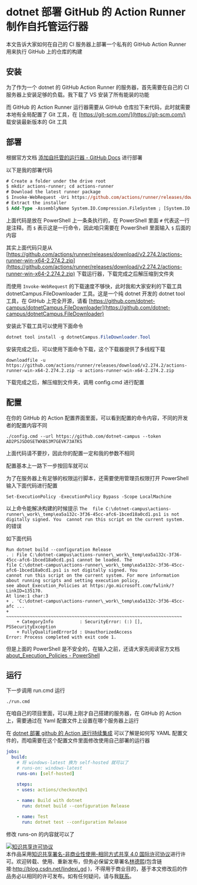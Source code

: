 # dotnet 部署 GitHub 的 Action Runner 制作自托管运行器

本文告诉大家如何在自己的 CI 服务器上部署一个私有的 GitHub Action Runner 用来执行 GitHub 上的仓库的构建

<!--more-->
<!-- CreateTime:2020/12/15 10:22:10 -->

<!-- 发布 -->

## 安装

为了作为一个 dotnet 的 GitHub Action Runner 的服务器，首先需要在自己的 CI 服务器上安装足够的负载。我下载了 VS 安装了所有能装的功能

而 GitHub 的 Action Runner 运行器需要从 GitHub 仓库拉下来代码，此时就需要本地有全局配置了 Git 工具，在 [https://git-scm.com/](https://git-scm.com/) 载安装最新版本的 Git 工具

## 部署

根据官方文档 [添加自托管的运行器 - GitHub Docs](https://docs.github.com/cn/free-pro-team@latest/actions/hosting-your-own-runners/adding-self-hosted-runners ) 进行部署

以下是我的部署代码

```ps
# Create a folder under the drive root
$ mkdir actions-runner; cd actions-runner
# Download the latest runner package
$ Invoke-WebRequest -Uri https://github.com/actions/runner/releases/download/v2.274.2/actions-runner-win-x64-2.274.2.zip -OutFile actions-runner-win-x64-2.274.2.zip
# Extract the installer
$ Add-Type -AssemblyName System.IO.Compression.FileSystem ; [System.IO.Compression.ZipFile]::ExtractToDirectory("$PWD/actions-runner-win-x64-2.274.2.zip", "$PWD")
```

上面代码是放在 PowerShell 上一条条执行的，在 PowerShell 里面 `#` 代表这一行是注释。而 `$` 表示这是一行命令，因此咱只需要在 PowerShell 里面输入 `$` 后面的内容

其实上面代码只是从 [https://github.com/actions/runner/releases/download/v2.274.2/actions-runner-win-x64-2.274.2.zip](https://github.com/actions/runner/releases/download/v2.274.2/actions-runner-win-x64-2.274.2.zip) 下载运行器，下载完成之后解压缩到文件夹

而使用 `Invoke-WebRequest` 的下载速度不够快，此时我和大家安利的下载工具 dotnetCampus.FileDownloader 工具。这是一个纯 dotnet 开发的 dotnet tool 工具，在 GitHub 上完全开源，请看 [https://github.com/dotnet-campus/dotnetCampus.FileDownloader](https://github.com/dotnet-campus/dotnetCampus.FileDownloader)

安装此下载工具可以使用下面命令

```csharp
dotnet tool install -g dotnetCampus.FileDownloader.Tool
```

安装完成之后，可以使用下面命令下载，这个下载器提供了多线程下载

```
downloadfile -u https://github.com/actions/runner/releases/download/v2.274.2/actions-runner-win-x64-2.274.2.zip -o actions-runner-win-x64-2.274.2.zip 
```

下载完成之后，解压缩到文件夹，调用 config.cmd 进行配置

## 配置

在你的 GitHub 的 Action 配置界面里面，可以看到配置的命令内容，不同的开发者的配置内容不同

```
./config.cmd --url https://github.com/dotnet-campus --token AD2PSJSDOSETWXBS3M7GEVK73ATKS
```

上面代码请不要抄，因此你的配置一定和我的参数不相同

配置基本上一路下一步按回车就可以

为了在服务器上有足够的权限运行脚本，还需要使用管理员权限打开 PowerShell 输入下面代码进行配置

```
Set-ExecutionPolicy -ExecutionPolicy Bypass -Scope LocalMachine
```

以上命令能解决构建的时候提示 `The 
file C:\dotnet-campus\actions-runner\_work\_temp\ea5a132c-3f36-45cc-afc6-1bced18a0cd1.ps1 is not digitally signed. You 
cannot run this script on the current system.` 的错误

如下面代码

```
Run dotnet build --configuration Release
. : File C:\dotnet-campus\actions-runner\_work\_temp\ea5a132c-3f36-45cc-afc6-1bced18a0cd1.ps1 cannot be loaded. The 
file C:\dotnet-campus\actions-runner\_work\_temp\ea5a132c-3f36-45cc-afc6-1bced18a0cd1.ps1 is not digitally signed. You 
cannot run this script on the current system. For more information about running scripts and setting execution policy, 
see about_Execution_Policies at https:/go.microsoft.com/fwlink/?LinkID=135170.
At line:1 char:3
+ . 'C:\dotnet-campus\actions-runner\_work\_temp\ea5a132c-3f36-45cc-afc ...
+   ~~~~~~~~~~~~~~~~~~~~~~~~~~~~~~~~~~~~~~~~~~~~~~~~~~~~~~~~~~~~~~~~~~~
    + CategoryInfo          : SecurityError: (:) [], PSSecurityException
    + FullyQualifiedErrorId : UnauthorizedAccess
Error: Process completed with exit code 1.
```

但是上面的 PowerShell 是不安全的，在输入之前，还请大家先阅读官方文档 [about_Execution_Policies - PowerShell](https://docs.microsoft.com/en-us/powershell/module/microsoft.powershell.core/about/about_execution_policies?view=powershell-7.1&WT.mc_id=DX-MVP-5003606 )

## 运行

下一步调用 run.cmd 运行

```
./run.cmd
```

在咱自己的项目里面，可以用上刚才自己搭建的服务器，在 GitHub 的 Action 上，需要通过在 Yaml 配置文件上设置在哪个服务器上运行

在 [dotnet 部署 github 的 Action 进行持续集成](https://blog.lindexi.com/post/dotnet-%E9%83%A8%E7%BD%B2-github-%E7%9A%84-Action-%E8%BF%9B%E8%A1%8C%E6%8C%81%E7%BB%AD%E9%9B%86%E6%88%90.html ) 可以了解是如何写 YAML 配置文件的，而咱需要在这个配置文件里面修改使用自己部署的运行器

```yaml
jobs:
  build:
    # 将 windows-latest 换为 self-hosted 就可以了
    # runs-on: windows-latest
    runs-on: [self-hosted]

    steps:
    - uses: actions/checkout@v1
 
    - name: Build with dotnet
      run: dotnet build --configuration Release

    - name: Test
      run: dotnet test --configuration Release
```

修改 runs-on 的内容就可以了

<a rel="license" href="http://creativecommons.org/licenses/by-nc-sa/4.0/"><img alt="知识共享许可协议" style="border-width:0" src="https://i.creativecommons.org/l/by-nc-sa/4.0/88x31.png" /></a><br />本作品采用<a rel="license" href="http://creativecommons.org/licenses/by-nc-sa/4.0/">知识共享署名-非商业性使用-相同方式共享 4.0 国际许可协议</a>进行许可。欢迎转载、使用、重新发布，但务必保留文章署名[林德熙](http://blog.csdn.net/lindexi_gd)(包含链接:http://blog.csdn.net/lindexi_gd )，不得用于商业目的，基于本文修改后的作品务必以相同的许可发布。如有任何疑问，请与我[联系](mailto:lindexi_gd@163.com)。
